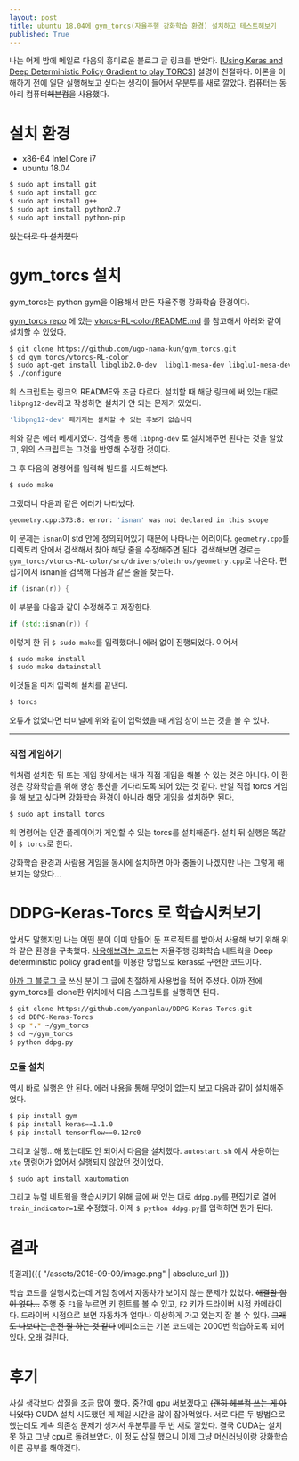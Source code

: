 ```yaml
---
layout: post
title: ubuntu 18.04에 gym_torcs(자율주행 강화학습 환경) 설치하고 테스트해보기
published: True
---
```


나는 어제 밤에 메일로 다음의 흥미로운 블로그 글 링크를 받았다. [[Using Keras and Deep Deterministic Policy Gradient to play TORCS](https://yanpanlau.github.io/2016/10/11/Torcs-Keras.html)] 설명이 친절하다. 이론을 이해하기 전에 일단 실행해보고 싶다는 생각이 들어서 우분투를 새로 깔았다. 컴퓨터는 동아리 컴퓨터~~헤븐컴~~을 사용했다.



# 설치 환경

* x86-64 Intel Core i7
* ubuntu 18.04

```sh
$ sudo apt install git
$ sudo apt install gcc
$ sudo apt install g++
$ sudo apt install python2.7
$ sudo apt install python-pip
```

~~있는대로 다 설치했다~~



# gym_torcs 설치

gym_torcs는 python gym을 이용해서 만든 자율주행 강화학습 환경이다.

[gym_torcs repo](https://github.com/ugo-nama-kun/gym_torcs) 에 있는 [vtorcs-RL-color/README.md](https://github.com/ugo-nama-kun/gym_torcs/tree/master/vtorcs-RL-color#linux-installation-from-source) 를 참고해서 아래와 같이 설치할 수 있었다.

```sh
$ git clone https://github.com/ugo-nama-kun/gym_torcs.git
$ cd gym_torcs/vtorcs-RL-color
$ sudo apt-get install libglib2.0-dev  libgl1-mesa-dev libglu1-mesa-dev  freeglut3-dev  libplib-dev  libopenal-dev libalut-dev libxi-dev libxmu-dev libxrender-dev  libxrandr-dev libpng-dev
$ ./configure
```

위 스크립트는 링크의 README와 조금 다르다. 설치할 때 해당 링크에 써 있는 대로 `libpng12-dev`라고 작성하면 설치가 안 되는 문제가 있었다.

```sh
'libpng12-dev' 패키지는 설치할 수 있는 후보가 없습니다
```

위와 같은 에러 메세지였다. 검색을 통해 `libpng-dev` 로 설치해주면 된다는 것을 알았고, 위의 스크립트는 그것을 반영해 수정한 것이다.

그 후 다음의 명령어를 입력해 빌드를 시도해본다.

```sh
$ sudo make
```

그랬더니 다음과 같은 에러가 나타났다.

```sh
geometry.cpp:373:8: error: 'isnan' was not declared in this scope
```

이 문제는 `isnan`이 std 안에 정의되어있기 때문에 나타나는 에러이다. `geometry.cpp`를 디렉토리 안에서 검색해서 찾아 해당 줄을 수정해주면 된다. 검색해보면 경로는 `gym_torcs/vtorcs-RL-color/src/drivers/olethros/geometry.cpp`로 나온다. 편집기에서 isnan을 검색해 다음과 같은 줄을 찾는다.

```cpp
if (isnan(r)) {
```

이 부분을 다음과 같이 수정해주고 저장한다.

```cpp
if (std::isnan(r)) {
```

이렇게 한 뒤 `$ sudo make`를 입력했더니 에러 없이 진행되었다. 이어서

```sh
$ sudo make install
$ sudo make datainstall
```

이것들을 마저 입력해 설치를 끝낸다.

```sh
$ torcs
```

오류가 없었다면 터미널에 위와 같이 입력했을 때 게임 창이 뜨는 것을 볼 수 있다.

---

### 직접 게임하기

위처럼 설치한 뒤 뜨는 게임 창에서는 내가 직접 게임을 해볼 수 있는 것은 아니다. 이 환경은 강화학습을 위해 항상 통신을 기다리도록 되어 있는 것 같다. 만일 직접 torcs 게임을 해 보고 싶다면 강화학습 환경이 아니라 해당 게임을 설치하면 된다.

```sh
$ sudo apt install torcs
```

위 명령어는 인간 플레이어가 게임할 수 있는 torcs를 설치해준다. 설치 뒤 실행은 똑같이 `$ torcs`로 한다.

강화학습 환경과 사람용 게임을 동시에 설치하면 아마 충돌이 나겠지만 나는 그렇게 해 보지는 않았다...



# DDPG-Keras-Torcs 로 학습시켜보기

앞서도 말했지만 나는 어떤 분이 이미 만들어 둔 프로젝트를 받아서 사용해 보기 위해 위와 같은 환경을 구축했다. [사용해보려는 코드](https://github.com/yanpanlau/DDPG-Keras-Torcs)는 자율주행 강화학습 네트웍을 Deep deterministic policy gradient를 이용한 방법으로 keras로 구현한 코드이다.

[아까 그 블로그 글](https://yanpanlau.github.io/2016/10/11/Torcs-Keras.html) 쓰신 분이 그 글에 친절하게 사용법을 적어 주셨다. 아까 전에 gym_torcs를 clone한 위치에서 다음 스크립트를 실행하면 된다.

```sh
$ git clone https://github.com/yanpanlau/DDPG-Keras-Torcs.git
$ cd DDPG-Keras-Torcs
$ cp *.* ~/gym_torcs
$ cd ~/gym_torcs
$ python ddpg.py 
```

### 모듈 설치

역시 바로 실행은 안 된다. 에러 내용을 통해 무엇이 없는지 보고 다음과 같이 설치해주었다.

```sh
$ pip install gym
$ pip install keras==1.1.0
$ pip install tensorflow==0.12rc0
```

그리고 실행...해 봤는데도 안 되어서 다음을 설치했다. `autostart.sh` 에서 사용하는 `xte` 명령어가 없어서 실행되지 않았던 것이었다.

```sh
$ sudo apt install xautomation
```

그리고 뉴럴 네트웍을 학습시키기 위해 글에 써 있는 대로 `ddpg.py`를 편집기로 열어 `train_indicator=1`로 수정했다. 이제 `$ python ddpg.py`를 입력하면 뭔가 된다.



# 결과

![결과]({{ "/assets/2018-09-09/image.png" | absolute_url }})

학습 코드를 실행시켰는데 게임 창에서 자동차가 보이지 않는 문제가 있었다. ~~해결할 힘이 없다...~~ 주행 중 `F1`을 누르면 키 힌트를 볼 수 있고, `F2` 키가 드라이버 시점 카메라이다. 드라이버 시점으로 보면 자동차가 얼마나 이상하게 가고 있는지 잘 볼 수 있다. ~~그래도 나보다는 운전 잘 하는 것 같다~~ 에피소드는 기본 코드에는 2000번 학습하도록 되어 있다. 오래 걸린다.



# 후기

사실 생각보다 삽질을 조금 많이 했다. 중간에 gpu 써보겠다고 ~~(괜히 헤븐컴 쓰는 게 아니었다)~~ CUDA 설치 시도했던 게 제일 시간을 많이 잡아먹었다. 서로 다른 두 방법으로 했는데도 계속 의존성 문제가 생겨서 우분투를 두 번 새로 깔았다. 결국 CUDA는 설치 못 하고 그냥 cpu로 돌려보았다. 이 정도 삽질 했으니 이제 그냥 머신러닝이랑 강화학습 이론 공부를 해야겠다.


